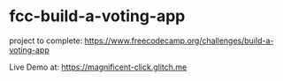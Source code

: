 # fcc-build-a-voting-app
project to complete: https://www.freecodecamp.org/challenges/build-a-voting-app

Live Demo at: https://magnificent-click.glitch.me